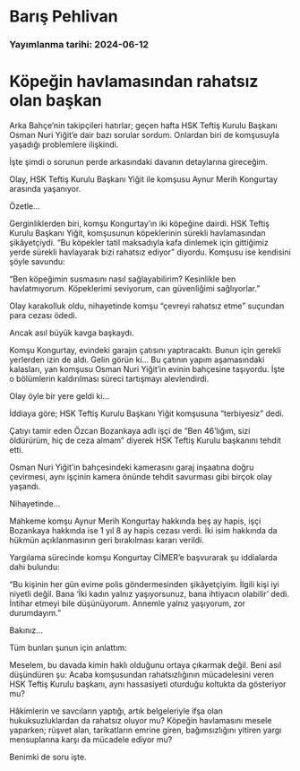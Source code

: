 # Barış Pehlivan

### Yayımlanma tarihi: 2024-06-12

# Köpeğin havlamasından rahatsız olan başkan

Arka Bahçe’nin takipçileri hatırlar; geçen hafta HSK Teftiş Kurulu Başkanı Osman Nuri Yiğit’e dair bazı sorular sordum. Onlardan biri de komşusuyla yaşadığı problemlere ilişkindi.

İşte şimdi o sorunun perde arkasındaki davanın detaylarına gireceğim.

Olay, HSK Teftiş Kurulu Başkanı Yiğit ile komşusu Aynur Merih Kongurtay arasında yaşanıyor.

Özetle...

Gerginliklerden biri, komşu Kongurtay’ın iki köpeğine dairdi. HSK Teftiş Kurulu Başkanı Yiğit, komşusunun köpeklerinin sürekli havlamasından şikâyetçiydi. “Bu köpekler tatil maksadıyla kafa dinlemek için gittiğimiz yerde sürekli havlayarak bizi rahatsız ediyor” diyordu. Komşusu ise kendisini şöyle savundu:

“Ben köpeğimin susmasını nasıl sağlayabilirim? Kesinlikle ben havlatmıyorum. Köpeklerimi seviyorum, can güvenliğimi sağlıyorlar.”

Olay karakolluk oldu, nihayetinde komşu “çevreyi rahatsız etme” suçundan para cezası ödedi.

Ancak asıl büyük kavga başkaydı.

Komşu Kongurtay, evindeki garajın çatısını yaptıracaktı. Bunun için gerekli yerlerden izin de aldı. Gelin görün ki... Bu çatının yapım aşamasındaki kalasları, yan komşusu Osman Nuri Yiğit’in evinin bahçesine taşıyordu. İşte o bölümlerin kaldırılması süreci tartışmayı alevlendirdi.

Olay öyle bir yere geldi ki...

İddiaya göre; HSK Teftiş Kurulu Başkanı Yiğit komşusuna “terbiyesiz” dedi.

Çatıyı tamir eden Özcan Bozankaya adlı işçi de “Ben 46’lığım, sizi öldürürüm, hiç de ceza almam” diyerek HSK Teftiş Kurulu başkanını tehdit etti.

Osman Nuri Yiğit’in bahçesindeki kamerasını garaj inşaatına doğru çevirmesi, aynı işçinin kamera önünde tehdit savurması gibi birçok olay yaşandı.

Nihayetinde...

Mahkeme komşu Aynur Merih Kongurtay hakkında beş ay hapis, işçi Bozankaya hakkında ise 1 yıl 8 ay hapis cezası verdi. İki isim hakkında da hükmün açıklanmasının geri bırakılması kararı verildi.

Yargılama sürecinde komşu Kongurtay CİMER’e başvurarak şu iddialarda dahi bulundu:

“Bu kişinin her gün evime polis göndermesinden şikâyetçiyim. İlgili kişi iyi niyetli değil. Bana ‘İki kadın yalnız yaşıyorsunuz, bana ihtiyacın olabilir’ dedi. İntihar etmeyi bile düşünüyorum. Annemle yalnız yaşıyorum, zor durumdayım.”

Bakınız...

Tüm bunları şunun için anlattım:

Meselem, bu davada kimin haklı olduğunu ortaya çıkarmak değil. Beni asıl düşündüren şu: Acaba komşusundan rahatsızlığının mücadelesini veren HSK Teftiş Kurulu başkanı, aynı hassasiyeti oturduğu koltukta da gösteriyor mu?

Hâkimlerin ve savcıların yaptığı, artık belgeleriyle ifşa olan hukuksuzluklardan da rahatsız oluyor mu? Köpeğin havlamasını mesele yaparken; rüşvet alan, tarikatların emrine giren, bağımsızlığını yitiren yargı mensuplarına karşı da mücadele ediyor mu?

Benimki de soru işte.

